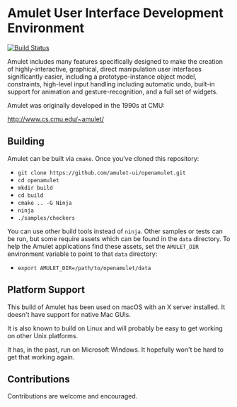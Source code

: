 # Amulet User Interface Development Environment

[![Build Status](https://travis-ci.org/amulet-ui/openamulet.svg?branch=master)](https://travis-ci.org/amulet-ui/openamulet)

Amulet includes many features specifically designed
to make the creation of highly-interactive, graphical,
direct manipulation user interfaces significantly easier,
including a prototype-instance object model, constraints,
high-level input handling including automatic undo,
built-in support for animation and gesture-recognition,
and a full set of widgets.

Amulet was originally developed in the 1990s at CMU:

http://www.cs.cmu.edu/~amulet/

## Building

Amulet can be built via `cmake`. Once you've cloned
this repository:

* `git clone https://github.com/amulet-ui/openamulet.git`
* `cd openamulet`
* `mkdir build`
* `cd build`
* `cmake .. -G Ninja`
* `ninja`
* `./samples/checkers`

You can use other build tools instead of `ninja`. Other
samples or tests can be run, but some require assets
which can be found in the `data` directory. To help
the Amulet applications find these assets, set the
`AMULET_DIR` environment variable to point to that
`data` directory:

* `export AMULET_DIR=/path/to/openamulet/data`

## Platform Support

This build of Amulet has been used on macOS with
an X server installed. It doesn't have support for
native Mac GUIs.

It is also known to build on Linux and will probably
be easy to get working on other Unix platforms.

It has, in the past, run on Microsoft Windows. It
hopefully won't be hard to get that working again.

## Contributions

Contributions are welcome and encouraged.
